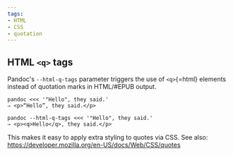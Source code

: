 ```yaml
---
tags:
- HTML
- CSS
- quotation
---
```


## HTML `<q>` tags

Pandoc's `--html-q-tags` parameter triggers the use of `<q>`{=html}
elements instead of quotation marks in HTML/#EPUB output.

    pandoc <<< '"Hello", they said.'
    ⇒ <p>“Hello”, they said.</p>

    pandoc --html-q-tags <<< '"Hello", they said.'
    ⇒ <p><q>Hello</q>, they said.</p>

This makes it easy to apply extra styling to quotes via CSS. See also:
https://developer.mozilla.org/en-US/docs/Web/CSS/quotes
